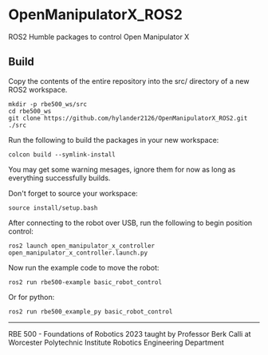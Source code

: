# OpenManipulatorX_ROS2
ROS2 Humble packages to control Open Manipulator X

## Build
Copy the contents of the entire repository into the src/ directory of a new ROS2 workspace.
```
mkdir -p rbe500_ws/src
cd rbe500_ws
git clone https://github.com/hylander2126/OpenManipulatorX_ROS2.git ./src
```

Run the following to build the packages in your new workspace:
```
colcon build --symlink-install
```
You may get some warning mesages, ignore them for now as long as everything successfully builds.


Don't forget to source your workspace:
```
source install/setup.bash
```

After connecting to the robot over USB, run the following to begin position control:
```
ros2 launch open_manipulator_x_controller open_manipulator_x_controller.launch.py
```

Now run the example code to move the robot:
```
ros2 run rbe500-example basic_robot_control
```
Or for python:
```
ros2 run rbe500_example_py basic_robot_control
```


---
RBE 500 - Foundations of Robotics 2023 taught by Professor Berk Calli at Worcester Polytechnic Institute Robotics Engineering Department
